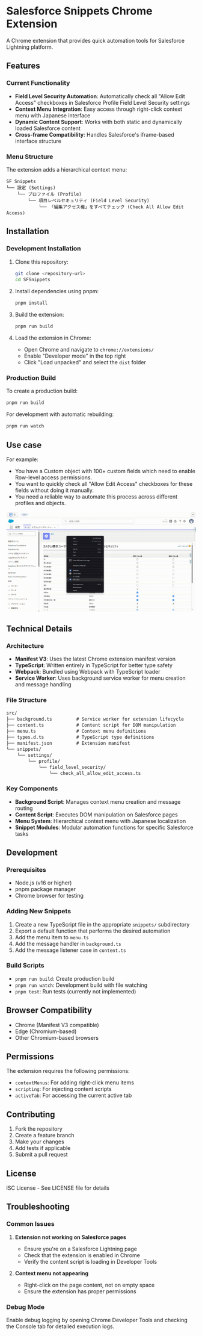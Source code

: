 # Salesforce Snippets Chrome Extension

A Chrome extension that provides quick automation tools for Salesforce Lightning platform.

## Features

### Current Functionality

- **Field Level Security Automation**: Automatically check all "Allow Edit Access" checkboxes in Salesforce Profile Field Level Security settings
- **Context Menu Integration**: Easy access through right-click context menu with Japanese interface
- **Dynamic Content Support**: Works with both static and dynamically loaded Salesforce content
- **Cross-frame Compatibility**: Handles Salesforce's iframe-based interface structure

### Menu Structure

The extension adds a hierarchical context menu:
```
SF Snippets
└── 設定 (Settings)
    └── プロファイル (Profile)
        └── 項目レベルセキュリティ (Field Level Security)
            └── 「編集アクセス権」をすべてチェック (Check All Allow Edit Access)
```

## Installation

### Development Installation

1. Clone this repository:
   ```bash
   git clone <repository-url>
   cd SFSnippets
   ```

2. Install dependencies using pnpm:
   ```bash
   pnpm install
   ```

3. Build the extension:
   ```bash
   pnpm run build
   ```

4. Load the extension in Chrome:
   - Open Chrome and navigate to `chrome://extensions/`
   - Enable "Developer mode" in the top right
   - Click "Load unpacked" and select the `dist` folder

### Production Build

To create a production build:
```bash
pnpm run build
```

For development with automatic rebuilding:
```bash
pnpm run watch
```

## Use case
For example:
- You have a Custom object with 100+ custom fields which need to enable Row-level access permissions.
- You want to quickly check all "Allow Edit Access" checkboxes for these fields without doing it manually.
- You need a reliable way to automate this process across different profiles and objects.

![Usage Example](./assets/usage-example.gif)

## Technical Details

### Architecture

- **Manifest V3**: Uses the latest Chrome extension manifest version
- **TypeScript**: Written entirely in TypeScript for better type safety
- **Webpack**: Bundled using Webpack with TypeScript loader
- **Service Worker**: Uses background service worker for menu creation and message handling

### File Structure

```
src/
├── background.ts         # Service worker for extension lifecycle
├── content.ts            # Content script for DOM manipulation
├── menu.ts               # Context menu definitions
├── types.d.ts            # TypeScript type definitions
├── manifest.json         # Extension manifest
└── snippets/
    └── settings/
        └── profile/
            └── field_level_security/
                └── check_all_allow_edit_access.ts
```

### Key Components

- **Background Script**: Manages context menu creation and message routing
- **Content Script**: Executes DOM manipulation on Salesforce pages
- **Menu System**: Hierarchical context menu with Japanese localization
- **Snippet Modules**: Modular automation functions for specific Salesforce tasks

## Development

### Prerequisites

- Node.js (v16 or higher)
- pnpm package manager
- Chrome browser for testing

### Adding New Snippets

1. Create a new TypeScript file in the appropriate `snippets/` subdirectory
2. Export a default function that performs the desired automation
3. Add the menu item to `menu.ts`
4. Add the message handler in `background.ts`
5. Add the message listener case in `content.ts`

### Build Scripts

- `pnpm run build`: Create production build
- `pnpm run watch`: Development build with file watching
- `pnpm test`: Run tests (currently not implemented)

## Browser Compatibility

- Chrome (Manifest V3 compatible)
- Edge (Chromium-based)
- Other Chromium-based browsers

## Permissions

The extension requires the following permissions:
- `contextMenus`: For adding right-click menu items
- `scripting`: For injecting content scripts
- `activeTab`: For accessing the current active tab

## Contributing

1. Fork the repository
2. Create a feature branch
3. Make your changes
4. Add tests if applicable
5. Submit a pull request

## License

ISC License - See LICENSE file for details

## Troubleshooting

### Common Issues

1. **Extension not working on Salesforce pages**
   - Ensure you're on a Salesforce Lightning page
   - Check that the extension is enabled in Chrome
   - Verify the content script is loading in Developer Tools

2. **Context menu not appearing**
   - Right-click on the page content, not on empty space
   - Ensure the extension has proper permissions

### Debug Mode

Enable debug logging by opening Chrome Developer Tools and checking the Console tab for detailed execution logs.
